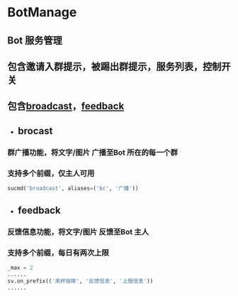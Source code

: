 # **BotManage**
## **Bot 服务管理**
## 包含**邀请入群提示**，**被踢出群提示**，**服务列表**，**控制开关**
## 包含[broadcast]()，[feedback]()

- ## brocast
### 群广播功能，将文字/图片 广播至Bot 所在的每一个群
### 支持多个前缀，仅主人可用
```python
sucmd('broadcast', aliases=('bc', '广播'))
```
- ## feedback
### 反馈信息功能，将文字/图片 反馈至Bot 主人
### 支持多个前缀，每日有两次上限
```python
_max = 2
......
sv.on_prefix(('来杯咖啡', '反馈信息', '上报信息'))
......
```